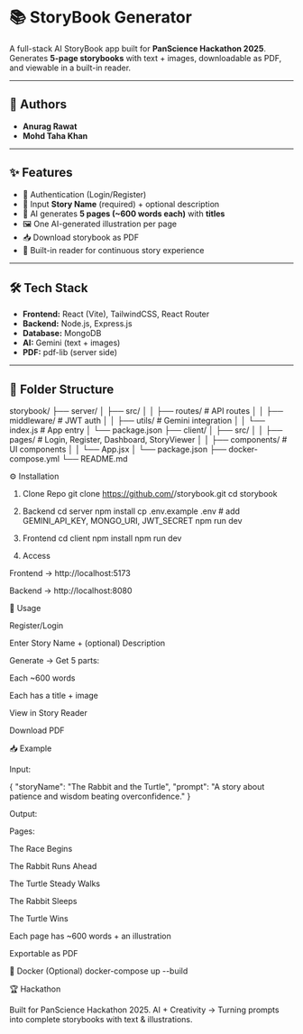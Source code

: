 # 📚 StoryBook Generator

A full-stack AI StoryBook app built for **PanScience Hackathon 2025**.  
Generates **5-page storybooks** with text + images, downloadable as PDF, and viewable in a built-in reader.

---

## 👥 Authors
- **Anurag Rawat**
- **Mohd Taha Khan**

---

## ✨ Features
- 🔑 Authentication (Login/Register)
- 📝 Input **Story Name** (required) + optional description
- 🤖 AI generates **5 pages (~600 words each)** with **titles**
- 🖼️ One AI-generated illustration per page
- 📥 Download storybook as PDF
- 📖 Built-in reader for continuous story experience

---

## 🛠️ Tech Stack
- **Frontend:** React (Vite), TailwindCSS, React Router
- **Backend:** Node.js, Express.js
- **Database:** MongoDB
- **AI:** Gemini (text + images)
- **PDF:** pdf-lib (server side)

---

## 📂 Folder Structure

storybook/
├── server/
│   ├── src/
│   │   ├── routes/          # API routes
│   │   ├── middleware/      # JWT auth
│   │   ├── utils/           # Gemini integration
│   │   └── index.js         # App entry
│   └── package.json
├── client/
│   ├── src/
│   │   ├── pages/           # Login, Register, Dashboard, StoryViewer
│   │   ├── components/      # UI components
│   │   └── App.jsx
│   └── package.json
├── docker-compose.yml
└── README.md

⚙️ Installation
1. Clone Repo
git clone https://github.com/<your-username>/storybook.git
cd storybook

2. Backend
cd server
npm install
cp .env.example .env   # add GEMINI_API_KEY, MONGO_URI, JWT_SECRET
npm run dev

3. Frontend
cd client
npm install
npm run dev

4. Access

Frontend → http://localhost:5173

Backend → http://localhost:8080

📖 Usage

Register/Login

Enter Story Name + (optional) Description

Generate → Get 5 parts:

Each ~600 words

Each has a title + image

View in Story Reader

Download PDF

📥 Example

Input:

{
  "storyName": "The Rabbit and the Turtle",
  "prompt": "A story about patience and wisdom beating overconfidence."
}


Output:

Pages:

The Race Begins

The Rabbit Runs Ahead

The Turtle Steady Walks

The Rabbit Sleeps

The Turtle Wins

Each page has ~600 words + an illustration

Exportable as PDF

🐳 Docker (Optional)
docker-compose up --build

🏆 Hackathon

Built for PanScience Hackathon 2025.
AI + Creativity → Turning prompts into complete storybooks with text & illustrations.

